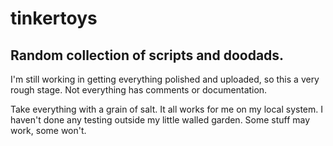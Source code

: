 # tinkertoys

## Random collection of scripts and doodads. 

I'm still working in getting everything polished and uploaded, so this a very rough stage. Not everything has comments or documentation.

Take everything with a grain of salt. It all works for me on my local system. I haven't done any testing outside my little walled garden. Some stuff may work, some won't.

